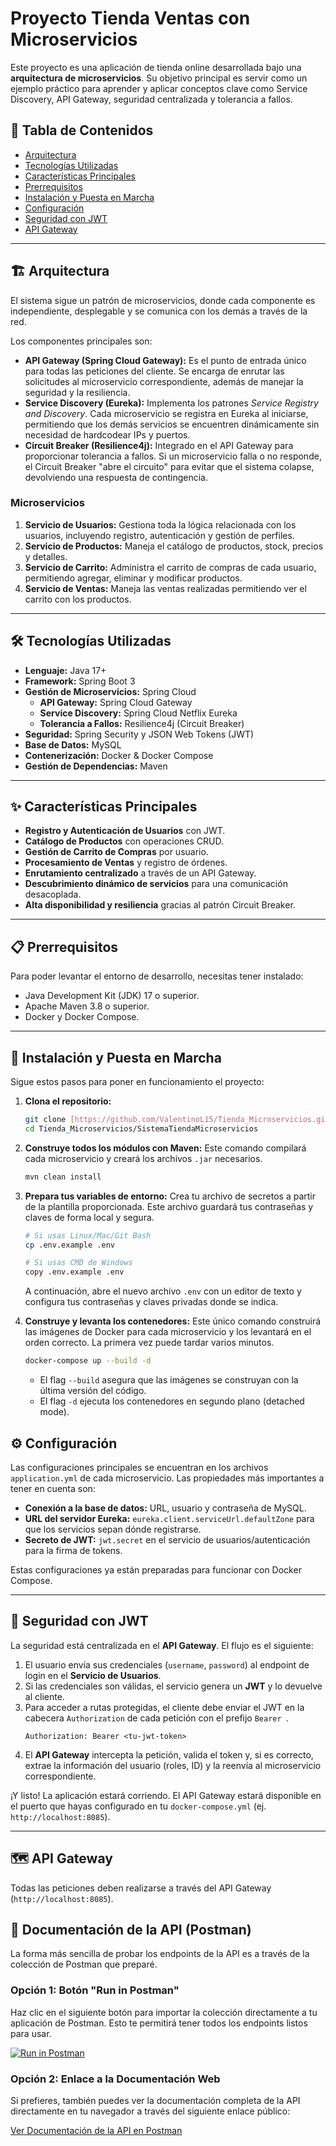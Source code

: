 # Proyecto Tienda Ventas con Microservicios

Este proyecto es una aplicación de tienda online desarrollada bajo una **arquitectura de microservicios**. Su objetivo principal es servir como un ejemplo práctico para aprender y aplicar conceptos clave como Service Discovery, API Gateway, seguridad centralizada y tolerancia a fallos.

## 📜 Tabla de Contenidos
* [Arquitectura](#-arquitectura)
* [Tecnologías Utilizadas](#-tecnologías-utilizadas)
* [Características Principales](#-características-principales)
* [Prerrequisitos](#-prerrequisitos)
* [Instalación y Puesta en Marcha](#-instalación-y-puesta-en-marcha)
* [Configuración](#-configuración)
* [Seguridad con JWT](#-seguridad-con-jwt)
* [API Gateway](#-Api-Gateway)

---

## 🏗️ Arquitectura

El sistema sigue un patrón de microservicios, donde cada componente es independiente, desplegable y se comunica con los demás a través de la red.

Los componentes principales son:

* **API Gateway (Spring Cloud Gateway):** Es el punto de entrada único para todas las peticiones del cliente. Se encarga de enrutar las solicitudes al microservicio correspondiente, además de manejar la seguridad y la resiliencia.
* **Service Discovery (Eureka):** Implementa los patrones *Service Registry and Discovery*. Cada microservicio se registra en Eureka al iniciarse, permitiendo que los demás servicios se encuentren dinámicamente sin necesidad de hardcodear IPs y puertos.
* **Circuit Breaker (Resilience4j):** Integrado en el API Gateway para proporcionar tolerancia a fallos. Si un microservicio falla o no responde, el Circuit Breaker "abre el circuito" para evitar que el sistema colapse, devolviendo una respuesta de contingencia.

### Microservicios
1.  **Servicio de Usuarios:** Gestiona toda la lógica relacionada con los usuarios, incluyendo registro, autenticación y gestión de perfiles.
2.  **Servicio de Productos:** Maneja el catálogo de productos, stock, precios y detalles.
3.  **Servicio de Carrito:** Administra el carrito de compras de cada usuario, permitiendo agregar, eliminar y modificar productos.
4.  **Servicio de Ventas:** Maneja las ventas realizadas permitiendo ver el carrito con los productos.

---

## 🛠️ Tecnologías Utilizadas

* **Lenguaje:** Java 17+
* **Framework:** Spring Boot 3
* **Gestión de Microservicios:** Spring Cloud
    * **API Gateway:** Spring Cloud Gateway
    * **Service Discovery:** Spring Cloud Netflix Eureka
    * **Tolerancia a Fallos:** Resilience4j (Circuit Breaker)
* **Seguridad:** Spring Security y JSON Web Tokens (JWT)
* **Base de Datos:** MySQL
* **Contenerización:** Docker & Docker Compose
* **Gestión de Dependencias:** Maven

---

## ✨ Características Principales

* **Registro y Autenticación de Usuarios** con JWT.
* **Catálogo de Productos** con operaciones CRUD.
* **Gestión de Carrito de Compras** por usuario.
* **Procesamiento de Ventas** y registro de órdenes.
* **Enrutamiento centralizado** a través de un API Gateway.
* **Descubrimiento dinámico de servicios** para una comunicación desacoplada.
* **Alta disponibilidad y resiliencia** gracias al patrón Circuit Breaker.

---

## 📋 Prerrequisitos

Para poder levantar el entorno de desarrollo, necesitas tener instalado:

* Java Development Kit (JDK) 17 o superior.
* Apache Maven 3.8 o superior.
* Docker y Docker Compose.

---

## 🚀 Instalación y Puesta en Marcha

Sigue estos pasos para poner en funcionamiento el proyecto:

1.  **Clona el repositorio:**
    ```bash
    git clone [https://github.com/ValentinoL15/Tienda_Microservicios.git]
    cd Tienda_Microservicios/SistemaTiendaMicroservicios
    ```

2.  **Construye todos los módulos con Maven:**
    Este comando compilará cada microservicio y creará los archivos `.jar` necesarios.
    ```bash
    mvn clean install
    ```

3.  **Prepara tus variables de entorno:**
    Crea tu archivo de secretos a partir de la plantilla proporcionada. Este archivo guardará tus contraseñas y claves de forma local y segura.
    ```bash
    # Si usas Linux/Mac/Git Bash
    cp .env.example .env

    # Si usas CMD de Windows
    copy .env.example .env
    ```
    A continuación, abre el nuevo archivo `.env` con un editor de texto y configura tus contraseñas y claves privadas donde se indica.

4.  **Construye y levanta los contenedores:**
    Este único comando construirá las imágenes de Docker para cada microservicio y los levantará en el orden correcto. La primera vez puede tardar varios minutos.
    ```bash
    docker-compose up --build -d
    ```
    * El flag `--build` asegura que las imágenes se construyan con la última versión del código.
    * El flag `-d` ejecuta los contenedores en segundo plano (detached mode).

## ⚙️ Configuración

Las configuraciones principales se encuentran en los archivos `application.yml` de cada microservicio. Las propiedades más importantes a tener en cuenta son:

* **Conexión a la base de datos:** URL, usuario y contraseña de MySQL.
* **URL del servidor Eureka:** `eureka.client.serviceUrl.defaultZone` para que los servicios sepan dónde registrarse.
* **Secreto de JWT:** `jwt.secret` en el servicio de usuarios/autenticación para la firma de tokens.

Estas configuraciones ya están preparadas para funcionar con Docker Compose.

---

## 🔐 Seguridad con JWT

La seguridad está centralizada en el **API Gateway**. El flujo es el siguiente:

1.  El usuario envía sus credenciales (`username`, `password`) al endpoint de login en el **Servicio de Usuarios**.
2.  Si las credenciales son válidas, el servicio genera un **JWT** y lo devuelve al cliente.
3.  Para acceder a rutas protegidas, el cliente debe enviar el JWT en la cabecera `Authorization` de cada petición con el prefijo `Bearer `.
    ```
    Authorization: Bearer <tu-jwt-token>
    ```
4.  El **API Gateway** intercepta la petición, valida el token y, si es correcto, extrae la información del usuario (roles, ID) y la reenvía al microservicio correspondiente.

   ¡Y listo! La aplicación estará corriendo. El API Gateway estará disponible en el puerto que hayas configurado en tu `docker-compose.yml` (ej. `http://localhost:8085`).

---

## 🗺️ API Gateway

Todas las peticiones deben realizarse a través del API Gateway (`http://localhost:8085`).

## 🧪 Documentación de la API (Postman)

La forma más sencilla de probar los endpoints de la API es a través de la colección de Postman que preparé.

### Opción 1: Botón "Run in Postman"

Haz clic en el siguiente botón para importar la colección directamente a tu aplicación de Postman. Esto te permitirá tener todos los endpoints listos para usar.

[![Run in Postman](https://run.pstmn.io/button.svg)](https://app.getpostman.com/run-collection/33093370-0fec5206-fbe2-4442-89e4-535266d5f0d7)

### Opción 2: Enlace a la Documentación Web

Si prefieres, también puedes ver la documentación completa de la API directamente en tu navegador a través del siguiente enlace público:

[Ver Documentación de la API en Postman](https://postman.co/workspace/My-Workspace~08f4162e-382e-46cc-87e8-2fda5fd4fc68/collection/33093370-0fec5206-fbe2-4442-89e4-535266d5f0d7?action=share&creator=33093370)

